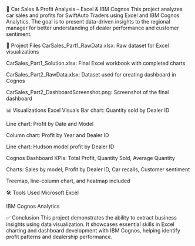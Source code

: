 🚗 Car Sales & Profit Analysis – Excel & IBM Cognos
This project analyzes car sales and profits for SwiftAuto Traders using Excel and IBM Cognos Analytics. The goal is to present data-driven insights to the regional manager for better understanding of dealer performance and customer sentiment.

📁 Project Files
CarSales_Part1_RawData.xlsx: Raw dataset for Excel visualizations

CarSales_Part1_Solution.xlsx: Final Excel workbook with completed charts

CarSales_Part2_RawData.xlsx: Dataset used for creating dashboard in Cognos

CarSales_Part2_DashboardScreenshot.png: Screenshot of the final dashboard

📊 Visualizations
Excel Visuals
Bar chart: Quantity sold by Dealer ID

Line chart: Profit by Date and Model

Column chart: Profit by Year and Dealer ID

Line chart: Hudson model profit by Dealer ID

Cognos Dashboard
KPIs: Total Profit, Quantity Sold, Average Quantity

Charts: Sales by model, Profit by Dealer ID, Car recalls, Customer sentiment

Treemap, line-column chart, and heatmap included

🛠️ Tools Used
Microsoft Excel

IBM Cognos Analytics

✅ Conclusion
This project demonstrates the ability to extract business insights using data visualization. It showcases essential skills in Excel charting and dashboard development with IBM Cognos, helping identify profit patterns and dealership performance.

